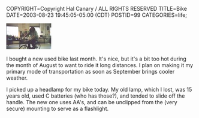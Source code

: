 COPYRIGHT=Copyright Hal Canary / ALL RIGHTS RESERVED
TITLE=Bike
DATE=2003-08-23 19:45:05-05:00 (CDT)
POSTID=99
CATEGORIES=life;

[![[hal on a bike indoors]](/photos/thumb/2001-madison-halbikeroom.jpg)](/photos/2001-madison-halbikeroom.jpg)

I bought a new used bike last month. It's nice, but it's a bit too hot during the month of August to want to ride it long distances. I plan on making it my primary mode of transportation as soon as September brings cooler weather.

I picked up a headlamp for my bike today. My old lamp, which I lost, was 15 years old, used C batteries (who has those?), and tended to slide off the handle. The new one uses AA's, and can be unclipped from the (very secure) mounting to serve as a flashlight.
